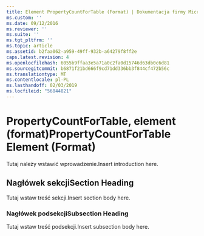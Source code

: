 ```yaml
---
title: Element PropertyCountForTable (Format) | Dokumentacja firmy Microsoft
ms.custom: ''
ms.date: 09/12/2016
ms.reviewer: ''
ms.suite: ''
ms.tgt_pltfrm: ''
ms.topic: article
ms.assetid: b2faa062-a959-49ff-932b-a64279f8ff2e
caps.latest.revision: 4
ms.openlocfilehash: 6055b9ffaa3e5a71a0c2fa0d15746d63db0c6d81
ms.sourcegitcommit: b6871f21bd666f9cd71dd336bb3f844cf472b56c
ms.translationtype: MT
ms.contentlocale: pl-PL
ms.lasthandoff: 02/03/2019
ms.locfileid: "56844821"
---
```

# <a name="propertycountfortable-element-format"></a><span data-ttu-id="5bea7-102">PropertyCountForTable, element (format)</span><span class="sxs-lookup"><span data-stu-id="5bea7-102">PropertyCountForTable Element (Format)</span></span>

<span data-ttu-id="5bea7-103">Tutaj należy wstawić wprowadzenie.</span><span class="sxs-lookup"><span data-stu-id="5bea7-103">Insert introduction here.</span></span>

## <a name="section-heading"></a><span data-ttu-id="5bea7-104">Nagłówek sekcji</span><span class="sxs-lookup"><span data-stu-id="5bea7-104">Section Heading</span></span>

<span data-ttu-id="5bea7-105">Tutaj wstaw treść sekcji.</span><span class="sxs-lookup"><span data-stu-id="5bea7-105">Insert section body here.</span></span>

### <a name="subsection-heading"></a><span data-ttu-id="5bea7-106">Nagłówek podsekcji</span><span class="sxs-lookup"><span data-stu-id="5bea7-106">Subsection Heading</span></span>

<span data-ttu-id="5bea7-107">Tutaj wstaw treść podsekcji.</span><span class="sxs-lookup"><span data-stu-id="5bea7-107">Insert subsection body here.</span></span>
